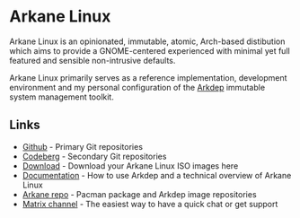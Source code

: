 # Arkane Linux
Arkane Linux is an opinionated, immutable, atomic, Arch-based distibution which aims to provide a GNOME-centered experienced with minimal yet full featured and sensible non-intrusive defaults.

Arkane Linux primarily serves as a reference implementation, development environment and my personal configuration of the [Arkdep](https://github.com/arkanelinux/arkdep) immutable system management toolkit.

## Links
- [Github](https://github.com/arkanelinux) - Primary Git repositories
- [Codeberg](https://codeberg.org/arkanelinux) - Secondary Git repositories
- [Download](https://arkanelinux.org/downloads) - Download your Arkane Linux ISO images here
- [Documentation](https://docs.arkanelinux.org/) - How to use Arkdep and a technical overview of Arkane Linux
- [Arkane repo](https://repo.arkanelinux.org/) - Pacman package and Arkdep image repositories
- [Matrix channel](https://matrix.to/#/%23arkanelinux:matrix.org) - The easiest way to have a quick chat or get support
